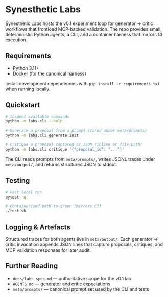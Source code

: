 # Synesthetic Labs

Synesthetic Labs hosts the v0.1 experiment loop for generator → critic workflows that frontload MCP-backed validation. The repo provides small, deterministic Python agents, a CLI, and a container harness that mirrors CI execution.

## Requirements
- Python 3.11+
- Docker (for the canonical harness)

Install development dependencies with `pip install -r requirements.txt` when running locally.

## Quickstart
```bash
# Inspect available commands
python -m labs.cli --help

# Generate a proposal from a prompt stored under meta/prompts/
python -m labs.cli generate init

# Critique a proposal captured as JSON (inline or file path)
python -m labs.cli critique '{"proposal_id": "..."}'
```

The CLI reads prompts from `meta/prompts/`, writes JSONL traces under `meta/output/`, and returns structured JSON to stdout.

## Testing
```bash
# Fast local run
pytest -q

# Containerised path-to-green (mirrors CI)
./test.sh
```

## Logging & Artefacts
Structured traces for both agents live in `meta/output/`. Each generator → critic invocation appends JSON lines that capture proposals, critiques, and MCP validation responses for later audit.

## Further Reading
- `docs/labs_spec.md` — authoritative scope for the v0.1 lab
- `AGENTS.md` — generator and critic expectations
- `meta/prompts/` — canonical prompt set used by the CLI and tests
